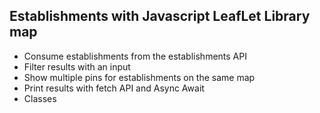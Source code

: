 ## Establishments with Javascript LeafLet Library map

- Consume establishments from the establishments API
- Filter results with an input
- Show multiple pins for establishments on the same map
- Print results with fetch API and Async Await
- Classes 